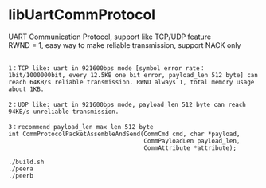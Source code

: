 # libUartCommProtocol
UART Communication Protocol, support like TCP/UDP feature  
RWND = 1, easy way to make reliable transmission, support NACK only  
```

1：TCP like: uart in 921600bps mode [symbol error rate：1bit/1000000bit, every 12.5KB one bit error, payload_len 512 byte] can reach 64KB/s reliable transmission. RWND always 1, total memory usage about 1KB.

2：UDP like: uart in 921600bps mode, payload_len 512 byte can reach 94KB/s unreliable transmission.

3：recommend payload_len max len 512 byte
int CommProtocolPacketAssembleAndSend(CommCmd cmd, char *payload,
                                      CommPayloadLen payload_len,
                                      CommAttribute *attribute);
```
```
./build.sh
./peera
./peerb
```
